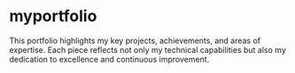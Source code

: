 # myportfolio
This portfolio highlights my key projects, achievements, and areas of expertise. Each piece reflects not only my technical capabilities but also my dedication to excellence and continuous improvement.
